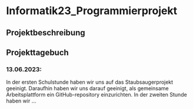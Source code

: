 # Informatik23_Programmierprojekt

## Projektbeschreibung

## Projekttagebuch
### 13.06.2023:
In der ersten Schulstunde haben wir uns auf das Staubsaugerprojekt geeinigt. Daraufhin haben wir uns darauf geeinigt, als gemeinsame Arbeitsplattform ein GitHub-repository einzurichten.
In der zweiten Stunde haben wir ...
